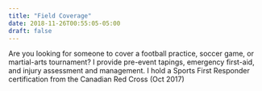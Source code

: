 ```yaml
---
title: "Field Coverage"
date: 2018-11-26T00:55:05-05:00
draft: false
---
```


Are you looking for someone to cover a football practice, soccer game, or martial-arts tournament? I provide pre-event tapings, emergency first-aid, and injury assessment and management. I hold a Sports First Responder certification from the Canadian Red Cross (Oct 2017)
